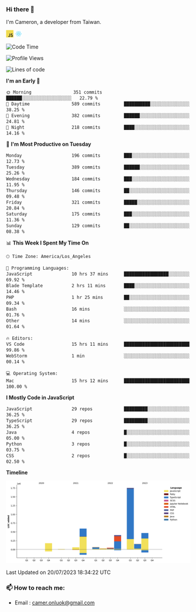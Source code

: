 ### Hi there 👋

I'm Cameron, a developer from Taiwan.


<code><img height="20" src="https://raw.githubusercontent.com/github/explore/80688e429a7d4ef2fca1e82350fe8e3517d3494d/topics/javascript/javascript.png"></code>
<code><img height="20" src="https://raw.githubusercontent.com/github/explore/80688e429a7d4ef2fca1e82350fe8e3517d3494d/topics/react/react.png"></code>



<!--START_SECTION:waka-->
![Code Time](http://img.shields.io/badge/Code%20Time-981%20hrs%2013%20mins-blue)

![Profile Views](http://img.shields.io/badge/Profile%20Views-0-blue)

![Lines of code](https://img.shields.io/badge/From%20Hello%20World%20I%27ve%20Written-3.8%20million%20lines%20of%20code-blue)

**I'm an Early 🐤** 

```text
🌞 Morning                351 commits         ██████░░░░░░░░░░░░░░░░░░░   22.79 % 
🌆 Daytime                589 commits         ██████████░░░░░░░░░░░░░░░   38.25 % 
🌃 Evening                382 commits         ██████░░░░░░░░░░░░░░░░░░░   24.81 % 
🌙 Night                  218 commits         ████░░░░░░░░░░░░░░░░░░░░░   14.16 % 
```
📅 **I'm Most Productive on Tuesday** 

```text
Monday                   196 commits         ███░░░░░░░░░░░░░░░░░░░░░░   12.73 % 
Tuesday                  389 commits         ██████░░░░░░░░░░░░░░░░░░░   25.26 % 
Wednesday                184 commits         ███░░░░░░░░░░░░░░░░░░░░░░   11.95 % 
Thursday                 146 commits         ██░░░░░░░░░░░░░░░░░░░░░░░   09.48 % 
Friday                   321 commits         █████░░░░░░░░░░░░░░░░░░░░   20.84 % 
Saturday                 175 commits         ███░░░░░░░░░░░░░░░░░░░░░░   11.36 % 
Sunday                   129 commits         ██░░░░░░░░░░░░░░░░░░░░░░░   08.38 % 
```


📊 **This Week I Spent My Time On** 

```text
🕑︎ Time Zone: America/Los_Angeles

💬 Programming Languages: 
JavaScript               10 hrs 37 mins      █████████████████░░░░░░░░   69.92 % 
Blade Template           2 hrs 11 mins       ████░░░░░░░░░░░░░░░░░░░░░   14.46 % 
PHP                      1 hr 25 mins        ██░░░░░░░░░░░░░░░░░░░░░░░   09.34 % 
Bash                     16 mins             ░░░░░░░░░░░░░░░░░░░░░░░░░   01.76 % 
Other                    14 mins             ░░░░░░░░░░░░░░░░░░░░░░░░░   01.64 % 

🔥 Editors: 
VS Code                  15 hrs 11 mins      █████████████████████████   99.86 % 
WebStorm                 1 min               ░░░░░░░░░░░░░░░░░░░░░░░░░   00.14 % 

💻 Operating System: 
Mac                      15 hrs 12 mins      █████████████████████████   100.00 % 
```

**I Mostly Code in JavaScript** 

```text
JavaScript               29 repos            █████████░░░░░░░░░░░░░░░░   36.25 % 
TypeScript               29 repos            █████████░░░░░░░░░░░░░░░░   36.25 % 
Java                     4 repos             █░░░░░░░░░░░░░░░░░░░░░░░░   05.00 % 
Python                   3 repos             █░░░░░░░░░░░░░░░░░░░░░░░░   03.75 % 
CSS                      2 repos             █░░░░░░░░░░░░░░░░░░░░░░░░   02.50 % 
```



**Timeline**

![Lines of Code chart](https://raw.githubusercontent.com/camer0nluo/camer0nluo/main/assets/bar_graph.png)


 Last Updated on 20/07/2023 18:34:22 UTC
<!--END_SECTION:waka-->

### 📫 How to reach me:
- Email : camer.onluok@gmail.com
